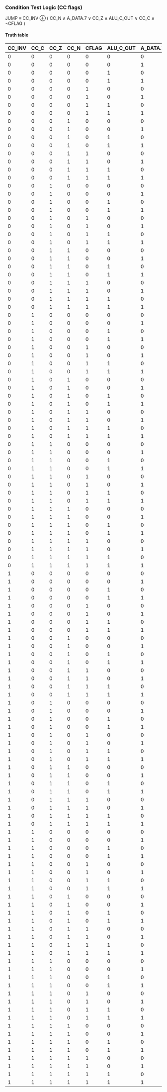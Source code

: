 ### Condition Test Logic (CC flags)

JUMP &equiv; CC_INV &oplus; &lpar; CC_N &and;  A_DATA.7 &or; CC_Z &and; ALU_C_OUT &or; CC_C &and; &not;CFLAG &rpar;

#### Truth table
| CC_INV | CC_C | CC_Z | CC_N | CFLAG | ALU_C_OUT | A_DATA.7 | JUMP |
| ------ | ---- | ---- | ---- | ----- | --------- | -------- | ---- |
| 0      | 0    | 0    | 0    | 0     | 0         | 0        | 0    |
| 0      | 0    | 0    | 0    | 0     | 0         | 1        | 0    |
| 0      | 0    | 0    | 0    | 0     | 1         | 0        | 0    |
| 0      | 0    | 0    | 0    | 0     | 1         | 1        | 0    |
| 0      | 0    | 0    | 0    | 1     | 0         | 0        | 0    |
| 0      | 0    | 0    | 0    | 1     | 0         | 1        | 0    |
| 0      | 0    | 0    | 0    | 1     | 1         | 0        | 0    |
| 0      | 0    | 0    | 0    | 1     | 1         | 1        | 0    |
| 0      | 0    | 0    | 1    | 0     | 0         | 0        | 0    |
| 0      | 0    | 0    | 1    | 0     | 0         | 1        | 1    |
| 0      | 0    | 0    | 1    | 0     | 1         | 0        | 0    |
| 0      | 0    | 0    | 1    | 0     | 1         | 1        | 1    |
| 0      | 0    | 0    | 1    | 1     | 0         | 0        | 0    |
| 0      | 0    | 0    | 1    | 1     | 0         | 1        | 1    |
| 0      | 0    | 0    | 1    | 1     | 1         | 0        | 0    |
| 0      | 0    | 0    | 1    | 1     | 1         | 1        | 1    |
| 0      | 0    | 1    | 0    | 0     | 0         | 0        | 0    |
| 0      | 0    | 1    | 0    | 0     | 0         | 1        | 0    |
| 0      | 0    | 1    | 0    | 0     | 1         | 0        | 1    |
| 0      | 0    | 1    | 0    | 0     | 1         | 1        | 1    |
| 0      | 0    | 1    | 0    | 1     | 0         | 0        | 0    |
| 0      | 0    | 1    | 0    | 1     | 0         | 1        | 0    |
| 0      | 0    | 1    | 0    | 1     | 1         | 0        | 1    |
| 0      | 0    | 1    | 0    | 1     | 1         | 1        | 1    |
| 0      | 0    | 1    | 1    | 0     | 0         | 0        | 0    |
| 0      | 0    | 1    | 1    | 0     | 0         | 1        | 1    |
| 0      | 0    | 1    | 1    | 0     | 1         | 0        | 1    |
| 0      | 0    | 1    | 1    | 0     | 1         | 1        | 1    |
| 0      | 0    | 1    | 1    | 1     | 0         | 0        | 0    |
| 0      | 0    | 1    | 1    | 1     | 0         | 1        | 1    |
| 0      | 0    | 1    | 1    | 1     | 1         | 0        | 1    |
| 0      | 0    | 1    | 1    | 1     | 1         | 1        | 1    |
| 0      | 1    | 0    | 0    | 0     | 0         | 0        | 1    |
| 0      | 1    | 0    | 0    | 0     | 0         | 1        | 1    |
| 0      | 1    | 0    | 0    | 0     | 1         | 0        | 1    |
| 0      | 1    | 0    | 0    | 0     | 1         | 1        | 1    |
| 0      | 1    | 0    | 0    | 1     | 0         | 0        | 0    |
| 0      | 1    | 0    | 0    | 1     | 0         | 1        | 0    |
| 0      | 1    | 0    | 0    | 1     | 1         | 0        | 0    |
| 0      | 1    | 0    | 0    | 1     | 1         | 1        | 0    |
| 0      | 1    | 0    | 1    | 0     | 0         | 0        | 1    |
| 0      | 1    | 0    | 1    | 0     | 0         | 1        | 1    |
| 0      | 1    | 0    | 1    | 0     | 1         | 0        | 1    |
| 0      | 1    | 0    | 1    | 0     | 1         | 1        | 1    |
| 0      | 1    | 0    | 1    | 1     | 0         | 0        | 0    |
| 0      | 1    | 0    | 1    | 1     | 0         | 1        | 1    |
| 0      | 1    | 0    | 1    | 1     | 1         | 0        | 0    |
| 0      | 1    | 0    | 1    | 1     | 1         | 1        | 1    |
| 0      | 1    | 1    | 0    | 0     | 0         | 0        | 1    |
| 0      | 1    | 1    | 0    | 0     | 0         | 1        | 1    |
| 0      | 1    | 1    | 0    | 0     | 1         | 0        | 1    |
| 0      | 1    | 1    | 0    | 0     | 1         | 1        | 1    |
| 0      | 1    | 1    | 0    | 1     | 0         | 0        | 0    |
| 0      | 1    | 1    | 0    | 1     | 0         | 1        | 0    |
| 0      | 1    | 1    | 0    | 1     | 1         | 0        | 1    |
| 0      | 1    | 1    | 0    | 1     | 1         | 1        | 1    |
| 0      | 1    | 1    | 1    | 0     | 0         | 0        | 1    |
| 0      | 1    | 1    | 1    | 0     | 0         | 1        | 1    |
| 0      | 1    | 1    | 1    | 0     | 1         | 0        | 1    |
| 0      | 1    | 1    | 1    | 0     | 1         | 1        | 1    |
| 0      | 1    | 1    | 1    | 1     | 0         | 0        | 0    |
| 0      | 1    | 1    | 1    | 1     | 0         | 1        | 1    |
| 0      | 1    | 1    | 1    | 1     | 1         | 0        | 1    |
| 0      | 1    | 1    | 1    | 1     | 1         | 1        | 1    |
| 1      | 0    | 0    | 0    | 0     | 0         | 0        | 1    |
| 1      | 0    | 0    | 0    | 0     | 0         | 1        | 1    |
| 1      | 0    | 0    | 0    | 0     | 1         | 0        | 1    |
| 1      | 0    | 0    | 0    | 0     | 1         | 1        | 1    |
| 1      | 0    | 0    | 0    | 1     | 0         | 0        | 1    |
| 1      | 0    | 0    | 0    | 1     | 0         | 1        | 1    |
| 1      | 0    | 0    | 0    | 1     | 1         | 0        | 1    |
| 1      | 0    | 0    | 0    | 1     | 1         | 1        | 1    |
| 1      | 0    | 0    | 1    | 0     | 0         | 0        | 1    |
| 1      | 0    | 0    | 1    | 0     | 0         | 1        | 0    |
| 1      | 0    | 0    | 1    | 0     | 1         | 0        | 1    |
| 1      | 0    | 0    | 1    | 0     | 1         | 1        | 0    |
| 1      | 0    | 0    | 1    | 1     | 0         | 0        | 1    |
| 1      | 0    | 0    | 1    | 1     | 0         | 1        | 0    |
| 1      | 0    | 0    | 1    | 1     | 1         | 0        | 1    |
| 1      | 0    | 0    | 1    | 1     | 1         | 1        | 0    |
| 1      | 0    | 1    | 0    | 0     | 0         | 0        | 1    |
| 1      | 0    | 1    | 0    | 0     | 0         | 1        | 1    |
| 1      | 0    | 1    | 0    | 0     | 1         | 0        | 0    |
| 1      | 0    | 1    | 0    | 0     | 1         | 1        | 0    |
| 1      | 0    | 1    | 0    | 1     | 0         | 0        | 1    |
| 1      | 0    | 1    | 0    | 1     | 0         | 1        | 1    |
| 1      | 0    | 1    | 0    | 1     | 1         | 0        | 0    |
| 1      | 0    | 1    | 0    | 1     | 1         | 1        | 0    |
| 1      | 0    | 1    | 1    | 0     | 0         | 0        | 1    |
| 1      | 0    | 1    | 1    | 0     | 0         | 1        | 0    |
| 1      | 0    | 1    | 1    | 0     | 1         | 0        | 0    |
| 1      | 0    | 1    | 1    | 0     | 1         | 1        | 0    |
| 1      | 0    | 1    | 1    | 1     | 0         | 0        | 1    |
| 1      | 0    | 1    | 1    | 1     | 0         | 1        | 0    |
| 1      | 0    | 1    | 1    | 1     | 1         | 0        | 0    |
| 1      | 0    | 1    | 1    | 1     | 1         | 1        | 0    |
| 1      | 1    | 0    | 0    | 0     | 0         | 0        | 0    |
| 1      | 1    | 0    | 0    | 0     | 0         | 1        | 0    |
| 1      | 1    | 0    | 0    | 0     | 1         | 0        | 0    |
| 1      | 1    | 0    | 0    | 0     | 1         | 1        | 0    |
| 1      | 1    | 0    | 0    | 1     | 0         | 0        | 1    |
| 1      | 1    | 0    | 0    | 1     | 0         | 1        | 1    |
| 1      | 1    | 0    | 0    | 1     | 1         | 0        | 1    |
| 1      | 1    | 0    | 0    | 1     | 1         | 1        | 1    |
| 1      | 1    | 0    | 1    | 0     | 0         | 0        | 0    |
| 1      | 1    | 0    | 1    | 0     | 0         | 1        | 0    |
| 1      | 1    | 0    | 1    | 0     | 1         | 0        | 0    |
| 1      | 1    | 0    | 1    | 0     | 1         | 1        | 0    |
| 1      | 1    | 0    | 1    | 1     | 0         | 0        | 1    |
| 1      | 1    | 0    | 1    | 1     | 0         | 1        | 0    |
| 1      | 1    | 0    | 1    | 1     | 1         | 0        | 1    |
| 1      | 1    | 0    | 1    | 1     | 1         | 1        | 0    |
| 1      | 1    | 1    | 0    | 0     | 0         | 0        | 0    |
| 1      | 1    | 1    | 0    | 0     | 0         | 1        | 0    |
| 1      | 1    | 1    | 0    | 0     | 1         | 0        | 0    |
| 1      | 1    | 1    | 0    | 0     | 1         | 1        | 0    |
| 1      | 1    | 1    | 0    | 1     | 0         | 0        | 1    |
| 1      | 1    | 1    | 0    | 1     | 0         | 1        | 1    |
| 1      | 1    | 1    | 0    | 1     | 1         | 0        | 0    |
| 1      | 1    | 1    | 0    | 1     | 1         | 1        | 0    |
| 1      | 1    | 1    | 1    | 0     | 0         | 0        | 0    |
| 1      | 1    | 1    | 1    | 0     | 0         | 1        | 0    |
| 1      | 1    | 1    | 1    | 0     | 1         | 0        | 0    |
| 1      | 1    | 1    | 1    | 0     | 1         | 1        | 0    |
| 1      | 1    | 1    | 1    | 1     | 0         | 0        | 1    |
| 1      | 1    | 1    | 1    | 1     | 0         | 1        | 0    |
| 1      | 1    | 1    | 1    | 1     | 1         | 0        | 0    |
| 1      | 1    | 1    | 1    | 1     | 1         | 1        | 0    |